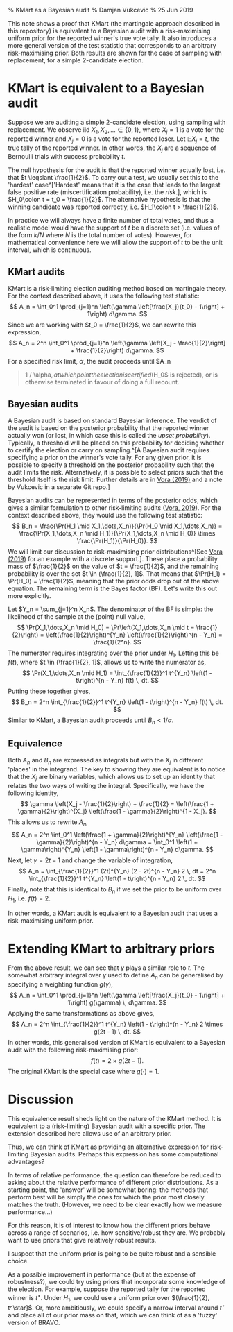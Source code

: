 % KMart as a Bayesian audit
% Damjan Vukcevic
% 25 Jun 2019

This note shows a proof that KMart (the martingale approach described in this
repository) is equivalent to a Bayesian audit with a risk-maximising uniform
prior for the reported winner's true vote tally.  It also introduces a more
general version of the test statistic that corresponds to an arbitrary
risk-maximising prior.  Both results are shown for the case of sampling with
replacement, for a simple 2-candidate election.


# KMart is equivalent to a Bayesian audit

Suppose we are auditing a simple 2-candidate election, using sampling with
replacement.  We observe iid $X_1, X_2, \ldots \in \{0,1\}$, where $X_j = 1$ is
a vote for the reported winner and $X_j = 0$ is a vote for the reported loser.
Let $\mathbb{E} X_j = t$, the true tally of the reported winner.  In other
words, the $X_j$ are a sequence of Bernoulli trials with success probability
$t$.

The null hypothesis for the audit is that the reported winner actually lost,
i.e. that $t \leqslant \frac{1}{2}$.  To carry out a test, we usually set this
to the 'hardest' case^['Hardest' means that it is the case that leads to the
largest false positive rate (miscertification probability), i.e. the *risk*.],
which is $H_0\colon t = t_0 = \frac{1}{2}$.  The alternative hypothesis is that
the winning candidate was reported correctly, i.e. $H_1\colon t > \frac{1}{2}$.

In practice we will always have a finite number of total votes, and thus
a realistic model would have the support of $t$ be a discrete set (i.e. values
of the form $k / N$ where $N$ is the total number of votes).  However, for
mathematical convenience here we will allow the support of $t$ to be the unit
interval, which is continuous.


## KMart audits

KMart is a risk-limiting election auditing method based on martingale
theory.  For the context described above, it uses the following test statistic:
$$
A_n = \int_0^1 \prod_{j=1}^n \left(\gamma \left[\frac{X_j}{t_0} - 1\right]
    + 1\right) d\gamma.
$$
Since we are working with $t_0 = \frac{1}{2}$, we can rewrite this expression,
$$
A_n = 2^n \int_0^1 \prod_{j=1}^n \left(\gamma \left[X_j - \frac{1}{2}\right]
    + \frac{1}{2}\right) d\gamma.
$$
For a specified risk limit, $\alpha$, the audit proceeds until $A_n
> 1 / \alpha$, at which point the election is certified ($H_0$ is rejected), or
is otherwise terminated in favour of doing a full recount.


## Bayesian audits

A Bayesian audit is based on standard Bayesian inference.  The verdict of the
audit is based on the posterior probability that the reported winner actually
won (or lost, in which case this is called the *upset probability*). Typically,
a threshold will be placed on this probability for deciding whether to certify
the election or carry on sampling.^[A Bayesian audit requires specifying
a prior on the winner's vote tally.  For any given prior, it is possible to
specify a threshold on the posterior probability such that the audit limits
the risk.  Alternatively, it is possible to select priors such that the
threshold itself is the risk limit.  Further details are in [Vora
(2019)](https://arxiv.org/abs/1902.00999) and a note by Vukcevic in a separate
Git repo.]

Bayesian audits can be represented in terms of the posterior odds, which gives
a similar formulation to other risk-limiting audits ([Vora,
2019](https://arxiv.org/abs/1902.00999)).  For the context described above,
they would use the following test statistic:
$$
B_n = \frac{\Pr(H_1 \mid X_1,\dots,X_n)}{\Pr(H_0 \mid X_1,\dots,X_n)}
    = \frac{\Pr(X_1,\dots,X_n \mid H_1)}{\Pr(X_1,\dots,X_n \mid H_0)} \times
      \frac{\Pr(H_1)}{\Pr(H_0)}.
$$
We will limit our discussion to risk-maximising prior distributions^[See [Vora
(2019)](https://arxiv.org/abs/1902.00999) for an example with a discrete
support.].  These place a probability mass of $\frac{1}{2}$ on the value of $t
= \frac{1}{2}$, and the remaining probability is over the set $t \in
(\frac{1}{2}, 1]$.  That means that $\Pr(H_1) = \Pr(H_0) = \frac{1}{2}$,
meaning that the prior odds drop out of the above equation.  The remaining term
is the Bayes factor (BF).  Let's write this out more explicitly.

Let $Y_n = \sum_{j=1}^n X_n$.  The denominator of the BF is simple: the
likelihood of the sample at the (point) null value,
$$
  \Pr(X_1,\dots,X_n \mid H_0)
= \Pr\left(X_1,\dots,X_n \mid t = \frac{1}{2}\right)
= \left(\frac{1}{2}\right)^{Y_n} \left(\frac{1}{2}\right)^{n - Y_n}
= \frac{1}{2^n}.
$$
The numerator requires integrating over the prior under $H_1$.  Letting this be
$f(t)$, where $t \in (\frac{1}{2}, 1]$, allows us to write the numerator as,
$$
  \Pr(X_1,\dots,X_n \mid H_1)
= \int_{\frac{1}{2}}^1 t^{Y_n} \left(1 - t\right)^{n - Y_n} f(t) \, dt.
$$
Putting these together gives,
$$
B_n = 2^n \int_{\frac{1}{2}}^1 t^{Y_n} \left(1 - t\right)^{n - Y_n} f(t) \, dt.
$$
Similar to KMart, a Bayesian audit proceeds until $B_n < 1 / \alpha$.


## Equivalence

Both $A_n$ and $B_n$ are expressed as integrals but with the $X_j$ in different
'places' in the integrand.  The key to showing they are equivalent is to notice
that the $X_j$ are binary variables, which allows us to set up an identity
that relates the two ways of writing the integral.  Specifically, we have
the following identity,
$$
  \gamma \left(X_j - \frac{1}{2}\right) + \frac{1}{2}
= \left(\frac{1 + \gamma}{2}\right)^{X_j}
  \left(\frac{1 - \gamma}{2}\right)^{1 - X_j}.
$$
This allows us to rewrite $A_n$,
$$
A_n
= 2^n \int_0^1 \left(\frac{1 + \gamma}{2}\right)^{Y_n}
    \left(\frac{1 - \gamma}{2}\right)^{n - Y_n} d\gamma
= \int_0^1 \left(1 + \gamma\right)^{Y_n}
    \left(1 - \gamma\right)^{n - Y_n} d\gamma.
$$
Next, let $\gamma = 2t - 1$ and change the variable of integration,
$$
A_n
= \int_{\frac{1}{2}}^1 (2t)^{Y_n} (2 - 2t)^{n - Y_n} 2 \, dt
= 2^n \int_{\frac{1}{2}}^1 t^{Y_n} \left(1 - t\right)^{n - Y_n} 2 \, dt.
$$
Finally, note that this is identical to $B_n$ if we set the prior to be uniform
over $H_1$, i.e. $f(t) = 2$.

In other words, a KMart audit is equivalent to a Bayesian audit that uses
a risk-maximising uniform prior.


# Extending KMart to arbitrary priors

From the above result, we can see that $\gamma$ plays a similar role to $t$.
The somewhat arbitrary integral over $\gamma$ used to define $A_n$ can be
generalised by specifying a weighting function $g(\gamma)$,
$$
A_n = \int_0^1 \prod_{j=1}^n \left(\gamma \left[\frac{X_j}{t_0} - 1\right]
    + 1\right) g(\gamma) \, d\gamma.
$$
Applying the same transformations as above gives,
$$
A_n = 2^n \int_{\frac{1}{2}}^1 t^{Y_n} \left(1 - t\right)^{n - Y_n}
    2 \times g(2t - 1) \, dt.
$$
In other words, this generalised version of KMart is equivalent to a Bayesian
audit with the following risk-maximising prior:
$$
f(t) = 2 \times g(2t - 1).
$$
The original KMart is the special case where $g(\cdot) = 1$.


# Discussion

This equivalence result sheds light on the nature of the KMart method.  It is
equivalent to a (risk-limiting) Bayesian audit with a specific prior.  The
extension described here allows use of an arbitrary prior.

Thus, we can think of KMart as providing an alternative expression for
risk-limiting Bayesian audits.  Perhaps this expression has some computational
advantages?

In terms of relative performance, the question can therefore be reduced to
asking about the relative performance of different prior distributions.  As
a starting point, the 'answer' will be somewhat boring: the methods that
perform best will be simply the ones for which the prior most closely matches
the truth.  (However, we need to be clear exactly how we measure
performance...)

For this reason, it is of interest to know how the different priors behave
across a range of scenarios, i.e. how sensitive/robust they are.  We probably
want to use priors that give relatively robust results.

I suspect that the uniform prior is going to be quite robust and a sensible
choice.

As a possible improvement in performance (but at the expense of robustness?),
we could try using priors that incorporate some knowledge of the election.  For
example, suppose the reported tally for the reported winner is $t^\star$. Under
$H_1$, we could use a uniform prior over $(\frac{1}{2}, t^\star]$.  Or, more
ambitiously, we could specify a narrow interval around $t^\star$ and place all
of our prior mass on that, which we can think of as a 'fuzzy' version of BRAVO.
